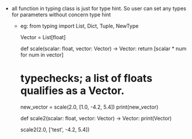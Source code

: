<!-- ########## class typing ####### -->
- all function in typing class is just for type hint. So user can set any types for parameters without concern type hint
    + eg: 
        from typing import List, Dict, Tuple, NewType

        Vector = List[float]

        def scale(scalar: float, vector: Vector) -> Vector:
            return [scalar * num for num in vector]

        # typechecks; a list of floats qualifies as a Vector.
        new_vector = scale(2.0, [1.0, -4.2, 5.4])
        print(new_vector)

        def scale2(scalar: float, vector: Vector) -> Vector:
            print(Vector)

        scale2(2.0, ['test', -4.2, 5.4])